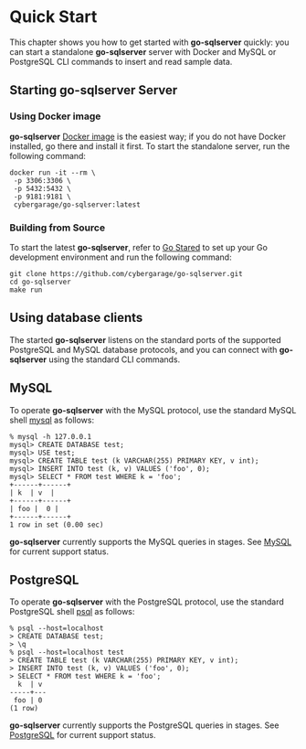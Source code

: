 # Quick Start

This chapter shows you how to get started with **go-sqlserver** quickly: you can start a standalone **go-sqlserver** server with Docker and MySQL or PostgreSQL CLI commands to insert and read sample data.

## Starting **go-sqlserver** Server

### Using Docker image

**go-sqlserver** [Docker image](https://hub.docker.com/r/cybergarage/go-sqlserver) is the easiest way; if you do not have Docker installed, go there and install it first. To start the standalone server, run the following command:

```
docker run -it --rm \
 -p 3306:3306 \
 -p 5432:5432 \
 -p 9181:9181 \
 cybergarage/go-sqlserver:latest
```
### Building from Source

To start the latest **go-sqlserver**, refer to [Go Stared](https://go.dev/learn/) to set up your Go development environment and run the following command:

```
git clone https://github.com/cybergarage/go-sqlserver.git
cd go-sqlserver
make run
```

## Using database clients

The started **go-sqlserver** listens on the standard ports of the supported PostgreSQL and MySQL database protocols, and you can connect with **go-sqlserver** using the standard CLI commands.

## MySQL

To operate **go-sqlserver** with the MySQL protocol, use the standard MySQL shell [mysql](https://dev.mysql.com/doc/refman/8.0/en/mysql.html) as follows:

```
% mysql -h 127.0.0.1
mysql> CREATE DATABASE test;
mysql> USE test;
mysql> CREATE TABLE test (k VARCHAR(255) PRIMARY KEY, v int);
mysql> INSERT INTO test (k, v) VALUES ('foo', 0);
mysql> SELECT * FROM test WHERE k = 'foo';
+------+------+
| k  | v  |
+------+------+
| foo |  0 |
+------+------+
1 row in set (0.00 sec)
```

**go-sqlserver** currently supports the MySQL queries in stages. See [MySQL](doc/mysql.md) for current support status.

## PostgreSQL

To operate **go-sqlserver** with the PostgreSQL protocol, use the standard PostgreSQL shell [psql](https://www.postgresql.org/docs/current/app-psql.html) as follows:

```
% psql --host=localhost
> CREATE DATABASE test;
> \q
% psql --host=localhost test
> CREATE TABLE test (k VARCHAR(255) PRIMARY KEY, v int);
> INSERT INTO test (k, v) VALUES ('foo', 0);
> SELECT * FROM test WHERE k = 'foo';
  k  | v 
-----+---
 foo | 0
(1 row)
```

**go-sqlserver** currently supports the PostgreSQL queries in stages. See [PostgreSQL](doc/postgresql.md) for current support status.
